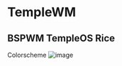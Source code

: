 # TempleWM
## BSPWM TempleOS Rice 

Colorscheme
![image](https://user-images.githubusercontent.com/58142952/162036907-c4f58783-c6c3-4481-b14f-6c6c040cfcd0.png)
